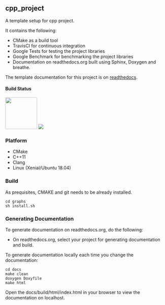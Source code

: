## cpp_project
A template setup for cpp project.

It contains the following:
* CMake as a build tool
* TravisCI for continuous integration
* Google Tests for testing the project libraries
* Google Benchmark for benchmarking the project libraries
* Documentation on readthedocs.org built using Sphinx, Doxygen and breathe.

The template documentation for this project is on [readthedocs](https://cpp-project-setup.readthedocs.io/en/latest/).

#### Build Status
<img src="https://travis-ci.com/wasimusu/cpp_project.svg?branch=master" width="100">
<img src="https://readthedocs.org/projects/graphs/badge/?version=latest">


### Platform
* CMake
* C++11
* Clang
* Linux (Xenial/Ubuntu 18.04)

### Build
As prequisites, CMAKE and git needs to be already installed.
```
cd graphs
sh install.sh
```

### Generating Documentation
To generate documentation on readthedocs.org, do the following:
- On readthedocs.org, select your project for generating documentation and build.

To generate documentation locally each time you change the documentation:
```
cd docs
make clean
doxygen Doxyfile
make html
```
Open the docs/build/html/index.html in your browser to view the documentation on localhost.